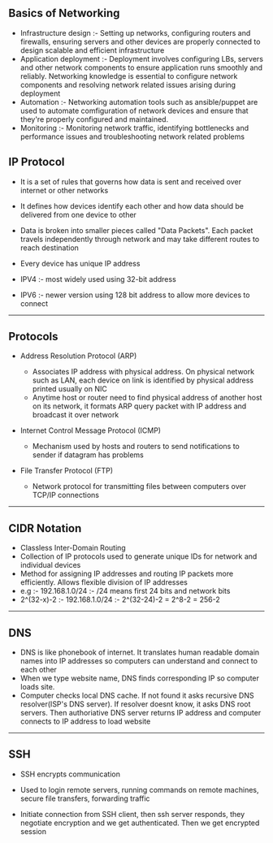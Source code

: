 Basics of Networking
-
- Infrastructure design :- Setting up networks, configuring routers and firewalls, ensuring servers and other devices are properly connected to design scalable and efficient infrastructure
- Application deployment :- Deployment involves configuring LBs, servers and other network components to ensure application runs smoothly and reliably. Networking knowledge is essential to configure network components and resolving network related issues arising during deployment
- Automation :- Networking automation tools such as ansible/puppet are used to automate comfiguration of network devices and ensure that they're properly configured and maintained.
- Monitoring :- Monitoring network traffic, identifying bottlenecks and performance issues and troubleshooting network related problems

IP Protocol
-
- It is a set of rules that governs how data is sent and received over internet or other networks
- It defines how devices identify each other and how data should be delivered from one device to other
- Data is broken into smaller pieces called "Data Packets". Each packet travels independently through network and may take different routes to reach destination
- Every device has unique IP address

- IPV4 :- most widely used using 32-bit address
- IPV6 :- newer version using 128 bit address to allow more devices to connect

-------------------------------------------------------------------------------------------------------

Protocols
-
- Address Resolution Protocol (ARP)
  - Associates IP address with physical address. On physical network such as LAN, each device on link is identified by physical address printed usually on NIC
  - Anytime host or router need to find physical address of another host on its network, it formats ARP query packet with IP address and broadcast it over network
 
- Internet Control Message Protocol (ICMP)
  - Mechanism used by hosts and routers to send notifications to sender if datagram has problems
 
- File Transfer Protocol (FTP)
  - Network protocol for transmitting files between computers over TCP/IP connections
 
-------------------------------------------------------------------------------------------------------

CIDR Notation
-
- Classless Inter-Domain Routing
- Collection of IP protocols used to generate unique IDs for network and individual devices
- Method for assigning IP addresses and routing IP packets more efficiently. Allows flexible division of IP addresses
- e.g :- 192.168.1.0/24 :- /24 means first 24 bits and network bits
- 2^(32-x)-2 :- 192.168.1.0/24 :- 2^(32-24)-2 = 2^8-2 = 256-2

-------------------------------------------------------------------------------------------------------

DNS
-
- DNS is like phonebook of internet. It translates human readable domain names into IP addresses so computers can understand and connect to each other
- When we type website name, DNS finds corresponding IP so computer loads site.
- Computer checks local DNS cache. If not found it asks recursive DNS resolver(ISP's DNS server). If resolver doesnt know, it asks DNS root servers. Then authoriative DNS server returns IP address and computer connects to IP address to load website

-------------------------------------------------------------------------------------------------------

SSH
-
- SSH encrypts communication
- Used to login remote servers, running commands on remote machines, secure file transfers, forwarding traffic

- Initiate connection from SSH client, then ssh server responds, they negotiate encryption and we get authenticated. Then we get encrypted session
